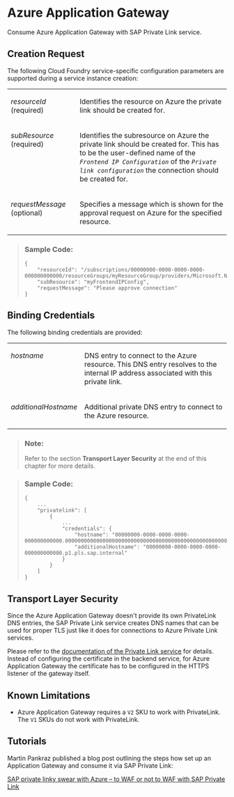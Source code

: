 <!-- loioaf86a457ffd84324a6691c6ea1649dd6 -->

# Azure Application Gateway

Consume Azure Application Gateway with SAP Private Link service.



<a name="loioaf86a457ffd84324a6691c6ea1649dd6__section_npn_xpk_x5b"/>

## Creation Request

The following Cloud Foundry service-specific configuration parameters are supported during a service instance creation:


<table>
<tr>
<td valign="top">

*resourceId* \(required\)



</td>
<td valign="top">

Identifies the resource on Azure the private link should be created for.



</td>
</tr>
<tr>
<td valign="top">

*subResource* \(required\)



</td>
<td valign="top">

Identifies the subresource on Azure the private link should be created for. This has to be the user-defined name of the <code><i>Frontend IP Configuration</i></code> of the <code><i>Private link configuration</i></code> the connection should be created for.



</td>
</tr>
<tr>
<td valign="top">

*requestMessage* \(optional\)



</td>
<td valign="top">

Specifies a message which is shown for the approval request on Azure for the specified resource.



</td>
</tr>
</table>

> ### Sample Code:  
> ```
> {
>     "resourceId": "/subscriptions/00000000-0000-0000-0000-000000000000/resourceGroups/myResourceGroup/providers/Microsoft.Network/applicationGateways/myAppGw",
>     "subResource": "myFrontendIPConfig",
>     "requestMessage": "Please approve connection"
> }
> ```



<a name="loioaf86a457ffd84324a6691c6ea1649dd6__section_fqc_5qk_x5b"/>

## Binding Credentials

The following binding credentials are provided:


<table>
<tr>
<td valign="top">

*hostname*



</td>
<td valign="top">

DNS entry to connect to the Azure resource. This DNS entry resolves to the internal IP address associated with this private link.



</td>
</tr>
<tr>
<td valign="top">

*additionalHostname* 



</td>
<td valign="top">

Additional private DNS entry to connect to the Azure resource.



</td>
</tr>
</table>

> ### Note:  
> Refer to the section **Transport Layer Security** at the end of this chapter for more details.

> ### Sample Code:  
> ```
> {
>     ...
>     "privatelink": [
>         {
>             ...
>             "credentials": {
>                 "hostname": "00000000-0000-0000-0000-000000000000.00000000000000000000000000000000000000000000000000000000.p1.pls.sap.internal",
>                 "additionalHostname": "00000000-0000-0000-0000-000000000000.p1.pls.sap.internal"
>             }
>         }
>     ]
> }
> ```



<a name="loioaf86a457ffd84324a6691c6ea1649dd6__section_qqt_crk_x5b"/>

## Transport Layer Security

Since the Azure Application Gateway doesn't provide its own PrivateLink DNS entries, the SAP Private Link service creates DNS names that can be used for proper TLS just like it does for connections to Azure Private Link services.

Please refer to the [documentation of the Private Link service](https://github.tools.sap/C5338252/btp-private-link-service/blob/dc41b9cd6024b8300c94d32a6b9baa1eaee84e1b/docs/using-sap-private-link-service/azure-private-link-service-e8bc0c6.md) for details. Instead of configuring the certificate in the backend service, for Azure Application Gateway the certificate has to be configured in the HTTPS listener of the gateway itself.



<a name="loioaf86a457ffd84324a6691c6ea1649dd6__section_dh3_wwk_x5b"/>

## Known Limitations

-   Azure Application Gateway requires a `V2` SKU to work with PrivateLink. The `V1` SKUs do not work with PrivateLink.



<a name="loioaf86a457ffd84324a6691c6ea1649dd6__section_jjt_r4c_svb"/>

## Tutorials

Martin Pankraz published a blog post outlining the steps how set up an Application Gateway and consume it via SAP Private Link:

[SAP private linky swear with Azure – to WAF or not to WAF with SAP Private Link](https://blogs.sap.com/2022/11/30/sap-private-linky-swear-with-azure-to-waf-or-not-to-waf%F0%9F%90%B6-with-sap-private-link/)

